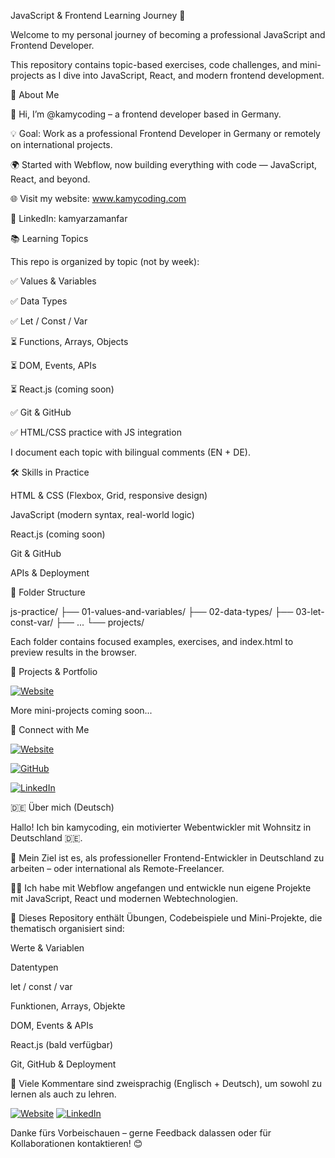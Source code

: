 JavaScript & Frontend Learning Journey 🚀

Welcome to my personal journey of becoming a professional JavaScript and Frontend Developer.

This repository contains topic-based exercises, code challenges, and mini-projects as I dive into JavaScript, React, and modern frontend development.

🚩 About Me

👋 Hi, I’m @kamycoding – a frontend developer based in Germany.

💡 Goal: Work as a professional Frontend Developer in Germany or remotely on international projects.

🌍 Started with Webflow, now building everything with code — JavaScript, React, and beyond.

🌐 Visit my website: www.kamycoding.com

🔗 LinkedIn: kamyarzamanfar

📚 Learning Topics

This repo is organized by topic (not by week):

✅ Values & Variables

✅ Data Types

✅ Let / Const / Var

⏳ Functions, Arrays, Objects

⏳ DOM, Events, APIs

⏳ React.js (coming soon)

✅ Git & GitHub

✅ HTML/CSS practice with JS integration

I document each topic with bilingual comments (EN + DE).

🛠️ Skills in Practice

HTML & CSS (Flexbox, Grid, responsive design)

JavaScript (modern syntax, real-world logic)

React.js (coming soon)

Git & GitHub

APIs & Deployment

📂 Folder Structure

js-practice/
├── 01-values-and-variables/
├── 02-data-types/
├── 03-let-const-var/
├── ...
└── projects/

Each folder contains focused examples, exercises, and index.html to preview results in the browser.

🌟 Projects & Portfolio

[![Website](https://img.shields.io/badge/Website-kamycoding.com-0A192F?style=for-the-badge&logo=firefox&logoColor=white)](https://www.kamycoding.com)

More mini-projects coming soon...

🤝 Connect with Me

[![Website](https://img.shields.io/badge/Website-kamycoding.com-0A192F?style=for-the-badge&logo=firefox&logoColor=white)](https://www.kamycoding.com)

[![GitHub](https://img.shields.io/badge/GitHub-kamycoding-181717?style=for-the-badge&logo=github)](https://github.com/kamycoding)

[![LinkedIn](https://img.shields.io/badge/LinkedIn-kamyarzamanfar-0A66C2?style=for-the-badge&logo=linkedin&logoColor=white)](https://www.linkedin.com/in/kamyarzamanfar/)

🇩🇪 Über mich (Deutsch)

Hallo! Ich bin kamycoding, ein motivierter Webentwickler mit Wohnsitz in Deutschland 🇩🇪.

🌟 Mein Ziel ist es, als professioneller Frontend-Entwickler in Deutschland zu arbeiten – oder international als Remote-Freelancer.

👨‍💻 Ich habe mit Webflow angefangen und entwickle nun eigene Projekte mit JavaScript, React und modernen Webtechnologien.

📁 Dieses Repository enthält Übungen, Codebeispiele und Mini-Projekte, die thematisch organisiert sind:

Werte & Variablen

Datentypen

let / const / var

Funktionen, Arrays, Objekte

DOM, Events & APIs

React.js (bald verfügbar)

Git, GitHub & Deployment

📝 Viele Kommentare sind zweisprachig (Englisch + Deutsch), um sowohl zu lernen als auch zu lehren.

[![Website](https://img.shields.io/badge/Website-kamycoding.com-0A192F?style=for-the-badge&logo=firefox&logoColor=white)](https://www.kamycoding.com)
[![LinkedIn](https://img.shields.io/badge/LinkedIn-kamyarzamanfar-0A66C2?style=flat-square&logo=linkedin&logoColor=white)](https://www.linkedin.com/in/kamyarzamanfar/)

Danke fürs Vorbeischauen – gerne Feedback dalassen oder für Kollaborationen kontaktieren! 😊
